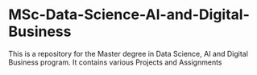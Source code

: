 # MSc-Data-Science-AI-and-Digital-Business
This is a repository for the Master degree in Data Science, AI and Digital Business program.
It contains various Projects and Assignments
